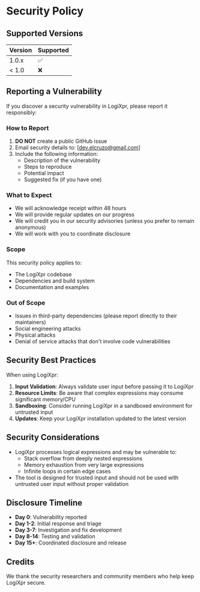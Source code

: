 # Security Policy

## Supported Versions

| Version | Supported |
| ------- | --------- |
| 1.0.x   | ✅        |
| < 1.0   | ❌        |

## Reporting a Vulnerability

If you discover a security vulnerability in LogiXpr, please report it responsibly:

### How to Report

1. **DO NOT** create a public GitHub issue
2. Email security details to: [dev.elcruzo@gmail.com]
3. Include the following information:
   - Description of the vulnerability
   - Steps to reproduce
   - Potential impact
   - Suggested fix (if you have one)

### What to Expect

- We will acknowledge receipt within 48 hours
- We will provide regular updates on our progress
- We will credit you in our security advisories (unless you prefer to remain anonymous)
- We will work with you to coordinate disclosure

### Scope

This security policy applies to:

- The LogiXpr codebase
- Dependencies and build system
- Documentation and examples

### Out of Scope

- Issues in third-party dependencies (please report directly to their maintainers)
- Social engineering attacks
- Physical attacks
- Denial of service attacks that don't involve code vulnerabilities

## Security Best Practices

When using LogiXpr:

1. **Input Validation**: Always validate user input before passing it to LogiXpr
2. **Resource Limits**: Be aware that complex expressions may consume significant memory/CPU
3. **Sandboxing**: Consider running LogiXpr in a sandboxed environment for untrusted input
4. **Updates**: Keep your LogiXpr installation updated to the latest version

## Security Considerations

- LogiXpr processes logical expressions and may be vulnerable to:
  - Stack overflow from deeply nested expressions
  - Memory exhaustion from very large expressions
  - Infinite loops in certain edge cases
- The tool is designed for trusted input and should not be used with untrusted user input without proper validation

## Disclosure Timeline

- **Day 0**: Vulnerability reported
- **Day 1-2**: Initial response and triage
- **Day 3-7**: Investigation and fix development
- **Day 8-14**: Testing and validation
- **Day 15+**: Coordinated disclosure and release

## Credits

We thank the security researchers and community members who help keep LogiXpr secure.

